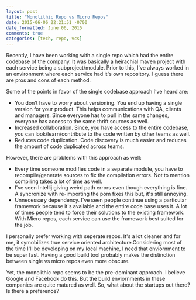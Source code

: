 ```yaml
---
layout: post
title: "Monolithic Repo vs Micro Repos"
date: 2015-06-06 22:21:51 -0700
date_formatted: June 06, 2015
comments: true
categories: [tech, repo, vcs]
---
```

<p>

Recently, I have been working with a single repo which had the entire codebase of the company. It was basically a heirachial maven project with each service being a subproject/module. Prior to this, I've always worked in an environment where each service had it's own repository. I guess there are pros and cons of each method. 

Some of the points in favor of the single codebase approach I’ve heard are: 
<!--more -->
<ul>
	<li> You don’t have to worry about versioning. You end up having a single version for your product. This helps communications with QA, clients and managers. Since everyone has to pull in the same changes, everyone has access to the same thrift sources as well. 
	<li> Increased collaboration. Since, you have access to the entire codebase, you can look/learn/contribute to the code written by other teams as well. 
	<li> Reduces code duplication. Code discovery is much easier and reduces the amount of code duplicated across teams. 
</ul>
</p>

However, there are problems with this approach as well: 
<ul>
	<li>Every time someone modifies code in a separate module, you have to recompile/generate sources to fix the compilation errors. Not to mention compiling takes a lot of time as well. 
	</li>
	<li>
	I've seen Intellij giving weird path errors even though everything is fine. A syncronize with re-importing the pom fixes this but, it's still annoying.
	</li>
	<li>Unnecessary dependency. I've seen people continue using a particular framework because it's available and the entire code base uses it. A lot of times people tend to force their solutions to the existing framework.  With Micro repos, each service can use the framework best suited for the job. 
	</li>
</ul>

<p>I personally prefer working with seperate repos. It's a lot cleaner and for me, it symobilizes true service oriented architecture.Considering most of the time I'll be developing on my local machine, I need that enviornment to be super fast. Having a good build tool probably makes the distinction between single vs micro repos even more obscure. 
</p>
Yet, the monolithic repo seems to be the pre-dominant approach. I believe Google and Facebook do this. But the build enviornments in these companies are quite matured as well. So, what about the startups out there? Is there a preference?

</p>

<p>
</p>